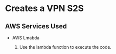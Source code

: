 <h1>Creates a VPN S2S</h1>

<h2>AWS Services Used</h2>
<ul>
  <li>AWS Lmabda</li>
    <ol>
      <li>Use the lambda function to execute the code.</li>
    </ol>
</ul> 
